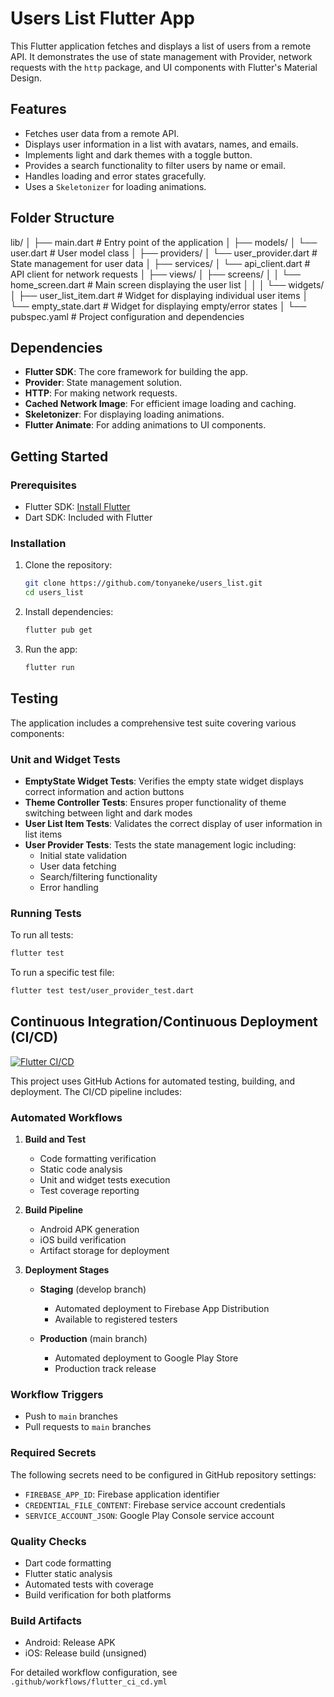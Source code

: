 # Users List Flutter App

This Flutter application fetches and displays a list of users from a remote API. It demonstrates the use of state management with Provider, network requests with the `http` package, and UI components with Flutter's Material Design.

## Features

- Fetches user data from a remote API.
- Displays user information in a list with avatars, names, and emails.
- Implements light and dark themes with a toggle button.
- Provides a search functionality to filter users by name or email.
- Handles loading and error states gracefully.
- Uses a `Skeletonizer` for loading animations.

## Folder Structure

lib/
│
├── main.dart # Entry point of the application
│
├── models/
│ └── user.dart # User model class
│
├── providers/
│ └── user_provider.dart # State management for user data
│
├── services/
│ └── api_client.dart # API client for network requests
│
├── views/
│ ├── screens/
│ │ └── home_screen.dart # Main screen displaying the user list
│ │
│ └── widgets/
│ ├── user_list_item.dart # Widget for displaying individual user items
│ └── empty_state.dart # Widget for displaying empty/error states
│
└── pubspec.yaml # Project configuration and dependencies

## Dependencies

- **Flutter SDK**: The core framework for building the app.
- **Provider**: State management solution.
- **HTTP**: For making network requests.
- **Cached Network Image**: For efficient image loading and caching.
- **Skeletonizer**: For displaying loading animations.
- **Flutter Animate**: For adding animations to UI components.

## Getting Started

### Prerequisites

- Flutter SDK: [Install Flutter](https://flutter.dev/docs/get-started/install)
- Dart SDK: Included with Flutter

### Installation

1. Clone the repository:

   ```bash
   git clone https://github.com/tonyaneke/users_list.git
   cd users_list
   ```

2. Install dependencies:

   ```bash
   flutter pub get
   ```

3. Run the app:
   ```bash
   flutter run
   ```

## Testing

The application includes a comprehensive test suite covering various components:

### Unit and Widget Tests

- **EmptyState Widget Tests**: Verifies the empty state widget displays correct information and action buttons
- **Theme Controller Tests**: Ensures proper functionality of theme switching between light and dark modes
- **User List Item Tests**: Validates the correct display of user information in list items
- **User Provider Tests**: Tests the state management logic including:
  - Initial state validation
  - User data fetching
  - Search/filtering functionality
  - Error handling

### Running Tests

To run all tests:

```bash
flutter test
```

To run a specific test file:

```bash
flutter test test/user_provider_test.dart
```

## Continuous Integration/Continuous Deployment (CI/CD)

[![Flutter CI/CD](https://github.com/{username}/{repo}/actions/workflows/flutter_ci_cd.yml/badge.svg)](https://github.com/{username}/{repo}/actions/workflows/flutter_ci_cd.yml)

This project uses GitHub Actions for automated testing, building, and deployment. The CI/CD pipeline includes:

### Automated Workflows

1. **Build and Test**

   - Code formatting verification
   - Static code analysis
   - Unit and widget tests execution
   - Test coverage reporting

2. **Build Pipeline**

   - Android APK generation
   - iOS build verification
   - Artifact storage for deployment

3. **Deployment Stages**

   - **Staging** (develop branch)

     - Automated deployment to Firebase App Distribution
     - Available to registered testers

   - **Production** (main branch)
     - Automated deployment to Google Play Store
     - Production track release

### Workflow Triggers

- Push to `main` branches
- Pull requests to `main` branches

### Required Secrets

The following secrets need to be configured in GitHub repository settings:

- `FIREBASE_APP_ID`: Firebase application identifier
- `CREDENTIAL_FILE_CONTENT`: Firebase service account credentials
- `SERVICE_ACCOUNT_JSON`: Google Play Console service account

### Quality Checks

- Dart code formatting
- Flutter static analysis
- Automated tests with coverage
- Build verification for both platforms

### Build Artifacts

- Android: Release APK
- iOS: Release build (unsigned)

For detailed workflow configuration, see `.github/workflows/flutter_ci_cd.yml`

